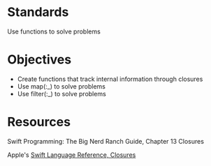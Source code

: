 # Standards
Use functions to solve problems

# Objectives
* Create functions that track internal information through closures
* Use map(:_) to solve problems
* Use filter(:_) to solve problems

# Resources
Swift Programming: The Big Nerd Ranch Guide, Chapter 13 Closures

Apple's [Swift Language Reference, Closures](https://developer.apple.com/library/ios/documentation/Swift/Conceptual/Swift_Programming_Language/Closures.html#//apple_ref/doc/uid/TP40014097-CH11-ID94)
